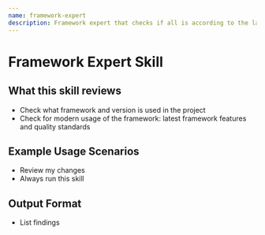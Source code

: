 ```yaml
---
name: framework-expert
description: Framework expert that checks if all is according to the latest framework standards
---
```


# Framework Expert Skill

## What this skill reviews
- Check what framework and version is used in the project
- Check for modern usage of the framework: latest framework features and quality standards

## Example Usage Scenarios
- Review my changes
- Always run this skill

## Output Format
- List findings